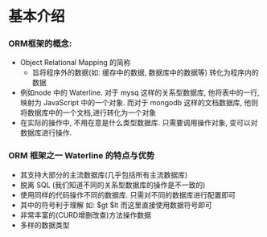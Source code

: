 # 基本介绍

### ORM框架的概念:
* Object Relational Mapping 的简称
  * 旨将程序外的数据(如: 缓存中的数据, 数据库中的数据等) 转化为程序内的数据
* 例如node 中的 Waterline. 对于 mysq 这样的关系型数据库, 他将表中的一行, 映射为 JavaScript 中的一个对象. 而对于 mongodb 这样的文档数据库, 他则将数据库中的一个文档,进行转化为一个对象
* 在实际的操作中, 不用在意是什么类型数据库. 只需要调用操作对象, 变可以对数据库进行操作.

### ORM 框架之一 Waterline 的特点与优势
* 其支持大部分的主流数据库(几乎包括所有主流数据库)
* 脱离 SQL (我们知道不同的关系型数据库的操作是不一致的)
* 使用同样的代码操作不同的数据库. 只需对不同的数据库进行配置即可
* 其中的符号利于理解 如: $gt $lt 而这里直接使用数据符号即可
* 非常丰富的(CURD增删改查)方法操作数据
* 多样的数据类型
